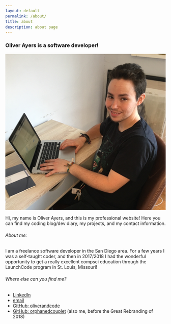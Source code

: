 ```yaml
---
layout: default
permalink: /about/
title: about
description: about page
---
```


### Oliver Ayers is a software developer!

![Oliver at his desk](/assets/images/oliver-at-desk.jpg)

Hi, my name is Oliver Ayers, and this is my professional website! Here you can find my coding blog/dev diary, my projects, and my contact information. 

###### About me:
I am a freelance software developer in the San Diego area. For a few years I was a self-taught coder, and then in 2017/2018 I had the wonderful opportunity to get a really excellent compsci education through the LaunchCode program in St. Louis, Missouri!

###### Where else can you find me?
* [LinkedIn](https://www.linkedin.com/in/oliver-ayers-090870a3/)
* [email](mailto:oliverdayers@gmail.com)
* [GitHub: oliverandcode](https://github.com/oliverandcode)
* [GitHub: orphanedcouplet](https://github.com/orphanedcouplet) (also me, before the Great Rebranding of 2018)

